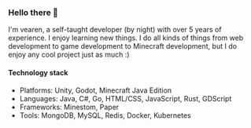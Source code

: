 ### Hello there 👋

I'm vearen, a self-taught developer (by night) with over 5 years of experience. I enjoy learning new things. I do all kinds of things from web development to game development to Minecraft development, but I do enjoy any cool project just as much :)

#### Technology stack
* Platforms: Unity, Godot, Minecraft Java Edition
* Languages: Java, C#, Go, HTML/CSS, JavaScript, Rust, GDScript
* Frameworks: Minestom, Paper
* Tools: MongoDB, MySQL, Redis, Docker, Kubernetes
